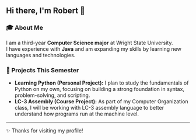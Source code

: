 ## Hi there, I'm Robert 👋  

### 🎓 About Me  
I am a third-year **Computer Science major** at Wright State University.  
I have experience with **Java** and am expanding my skills by learning new languages and technologies.  

### 📌 Projects This Semester  
- **Learning Python (Personal Project):** I plan to study the fundamentals of Python on my own, focusing on building a strong foundation in syntax, problem-solving, and scripting.  
- **LC-3 Assembly (Course Project):** As part of my Computer Organization class, I will be working with LC-3 assembly language to better understand how programs run at the machine level.  

---
✨ Thanks for visiting my profile!


<!--
**RGriffis05/RGriffis05** is a ✨ _special_ ✨ repository because its `README.md` (this file) appears on your GitHub profile.

Here are some ideas to get you started:

- 🔭 I’m currently working on ...
- 🌱 I’m currently learning ...
- 👯 I’m looking to collaborate on ...
- 🤔 I’m looking for help with ...
- 💬 Ask me about ...
- 📫 How to reach me: ...
- 😄 Pronouns: ...
- ⚡ Fun fact: ...
-->
